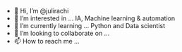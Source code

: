 - 👋 Hi, I’m @julirachi
- 👀 I’m interested in ... IA, Machine learning & automation 
- 🌱 I’m currently learning ... Python and Data scientist
- 💞️ I’m looking to collaborate on ... 
- 📫 How to reach me ...

<!---
julirachi/julirachi is a ✨ special ✨ repository because its `README.md` (this file) appears on your GitHub profile.
You can click the Preview link to take a look at your changes.
--->
